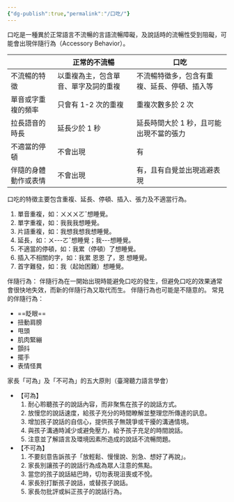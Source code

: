 ```yaml
---
{"dg-publish":true,"permalink":"/口吃/"}
---
```


口吃是一種異於正常語言不流暢的言語流暢障礙，及說話時的流暢性受到阻礙，可能會出現伴隨行為（Accessory Behavior）。

|            | 正常的不流暢             | 口吃                     |
| ---------- | ------------------ | ---------------------- |
| 不流暢的特徵     | 以重複為主，包含單音、單字及詞的重複 | 不流暢特徵多，包含有重複、延長、停頓、插入等 |
| 單音或字重複的頻率  | 只會有 1-2 次的重複       | 重複次數多於 2 次             |
| 拉長語音的時長    | 延長少於 1 秒           | 延長時間大於 1 秒，且可能出現不當的張力  |
| 不適當的停頓     | 不會出現               | 有                      |
| 伴隨的身體動作或表情 | 不會出現               | 有，且有自覺並出現逃避表現          |

口吃的特徵主要包含重複、延長、停頓、插入、張力及不適當行為。
1. 單音重複，如：ㄨㄨㄨㄛˇ想睡覺。
2. 單字重複，如：我我我想睡覺。
3. 片語重複，如：我想我想我想睡覺。
4. 延長，如：ㄨ---ㄛˇ想睡覺；我---想睡覺。
5. 不適當的停頓，如：我累（停頓）了想睡覺。
6. 插入不相關的字，如：我累 恩恩 了，恩 想睡覺。
7. 首字難發，如：我（起始困難）想睡覺。

伴隨行為：
伴隨行為在一開始出現時能避免口吃的發生，但避免口吃的效果通常會很快地失效，而新的伴隨行為又取代而生。
伴隨行為也可能是不隨意的。
常見的伴隨行為：
- ==眨眼==
- 扭動肩膀
- 甩頭
- 肌肉緊繃
- 顫抖
- 擺手
- 表情怪異

家長「可為」及「不可為」的五大原則（臺灣聽力語言學會）
- 【可為】
	1. 耐心聆聽孩子的說話內容，而非聚焦在孩子的說話方式。
	2. 放慢您的說話速度，給孩子充分的時間瞭解並整理您所傳達的訊息。
	3. 增加孩子說話的自信心，提供孩子無競爭或干擾的溝通情境。
	4. 與孩子溝通時減少或避免壓力，給予孩子充足的時間說話。
	5. 注意並了解語言及環境因素所造成的說話不流暢問題。
- 【不可為】
	1. 不要刻意告訴孩子「放輕鬆、慢慢說、別急、想好了再說」。
	2. 家長別讓孩子的說話行為成為眾人注意的焦點。
	3. 當您的孩子說話結巴時，切勿表現沮喪或不悅。
	4. 家長別打斷孩子說話，或替孩子說話。
	5. 家長勿批評或糾正孩子的說話行為。